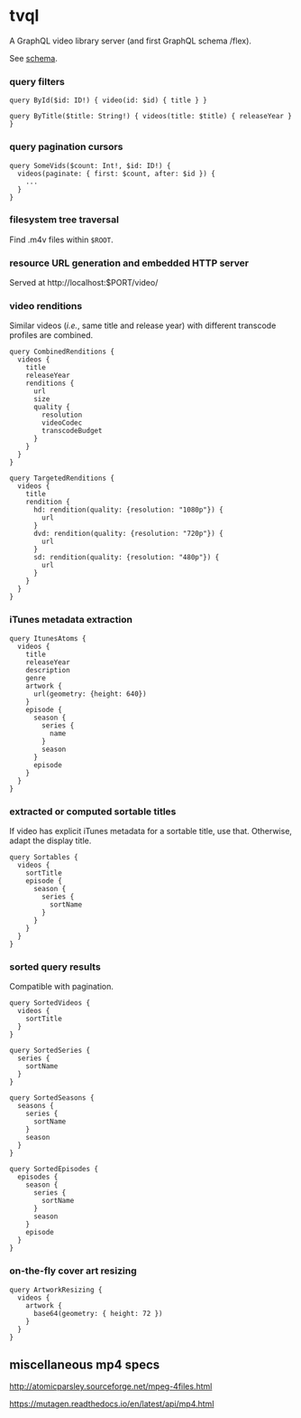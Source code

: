 # tvql

A GraphQL video library server (and first GraphQL schema /flex).

See [schema](graph/schema.graphqls).

### query filters

    query ById($id: ID!) { video(id: $id) { title } }

    query ByTitle($title: String!) { videos(title: $title) { releaseYear } }

### query pagination cursors

    query SomeVids($count: Int!, $id: ID!) {
      videos(paginate: { first: $count, after: $id }) {
        ...
      }
    }

### filesystem tree traversal

Find .m4v files within `$ROOT`.

### resource URL generation and embedded HTTP server

Served at http://localhost:$PORT/video/

### video renditions

Similar videos (_i.e._, same title and release year) with different
transcode profiles are combined.

    query CombinedRenditions {
      videos {
        title
        releaseYear
        renditions {
          url
          size
          quality {
            resolution
            videoCodec
            transcodeBudget
          }
        }
      }
    }
    
    query TargetedRenditions {
      videos {
        title
        rendition {
          hd: rendition(quality: {resolution: "1080p"}) {
            url
          }
          dvd: rendition(quality: {resolution: "720p"}) {
            url
          }
          sd: rendition(quality: {resolution: "480p"}) {
            url
          }
        }
      }
    }

### iTunes metadata extraction

    query ItunesAtoms {
      videos {
        title
        releaseYear
        description
        genre
        artwork {
          url(geometry: {height: 640})
        }
        episode {
          season {
            series {
              name
            }
            season
          }
          episode
        }
      }
    }

### extracted or computed sortable titles

If video has explicit iTunes metadata for a sortable title, use that.
Otherwise, adapt the display title.

    query Sortables {
      videos {
        sortTitle
        episode {
          season {
            series {
              sortName
            }
          }
        }
      }
    }

### sorted query results
    
Compatible with pagination.

    query SortedVideos {
      videos {
        sortTitle
      }
    }

    query SortedSeries {
      series {
        sortName
      }
    }

    query SortedSeasons {
      seasons {
        series {
          sortName
        }
        season
      }
    }

    query SortedEpisodes {
      episodes {
        season {
          series {
            sortName
          }
          season
        }
        episode
      }
    }

### on-the-fly cover art resizing

    query ArtworkResizing {
      videos {
        artwork {
          base64(geometry: { height: 72 })
        }
      }
    }


## miscellaneous mp4 specs

http://atomicparsley.sourceforge.net/mpeg-4files.html

https://mutagen.readthedocs.io/en/latest/api/mp4.html
